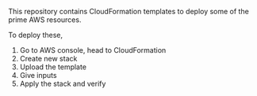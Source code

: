 This repository contains CloudFormation templates to deploy some of the prime AWS resources.

To deploy these,

1) Go to AWS console, head to CloudFormation
2) Create new stack
3) Upload the template
4) Give inputs
5) Apply the stack and verify